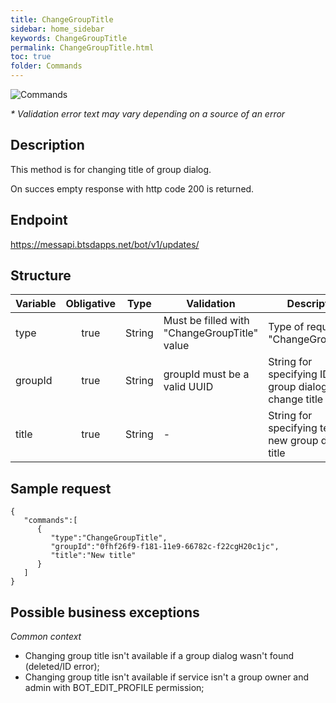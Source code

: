 ```yaml
---
title: ChangeGroupTitle
sidebar: home_sidebar
keywords: ChangeGroupTitle
permalink: ChangeGroupTitle.html
toc: true
folder: Commands
---
```


![Commands](images/ChangeGroupTitle.png "BotCommandChangeGroupTitle")
<p>
<i>* Validation error text may vary depending on a source of an error</i>
</p>



## Description

<p> This method is for changing  title of group dialog.
</p>
<p> On succes empty response with http code 200 is returned.
</p>

## Endpoint

https://messapi.btsdapps.net/bot/v1/updates/

## Structure

| Variable  | Obligative  | Type| Validation| Description
|---|:---:|---|---|---|
| type | true | String | Must be filled with "ChangeGroupTitle" value |Type of request "ChangeGroupTitle" |
| groupId  | true |  String | groupId must be a valid UUID| String for specifying ID of a group dialog to change title of |
| title  | true |  String | -| String for specifying text of new group dialog title |

## Sample request
```
{  
   "commands":[  
      {  
         "type":"ChangeGroupTitle",
         "groupId":"0fhf26f9-f181-11e9-66782c-f22cgH20c1jc",
         "title":"New title"
      }
   ]
}
```

## Possible business exceptions

<i>Common context
</i>
<p>
<ul>
<li> Changing group title isn't available if a group dialog wasn't found (deleted/ID error);
</li>
<li> Changing group title  isn't available if service isn't a group owner and admin with BOT_EDIT_PROFILE permission;
</li>
</ul>
</p>
